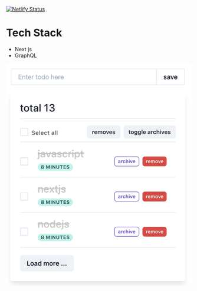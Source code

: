 [![Netlify Status](https://api.netlify.com/api/v1/badges/ba10a43d-14ff-4024-ab78-22f8d32bf73e/deploy-status)](https://app.netlify.com/sites/dazzling-shannon-d07197/deploys)

# Tech Stack

- Next js
- GraphQL

![screen](screen.png)
